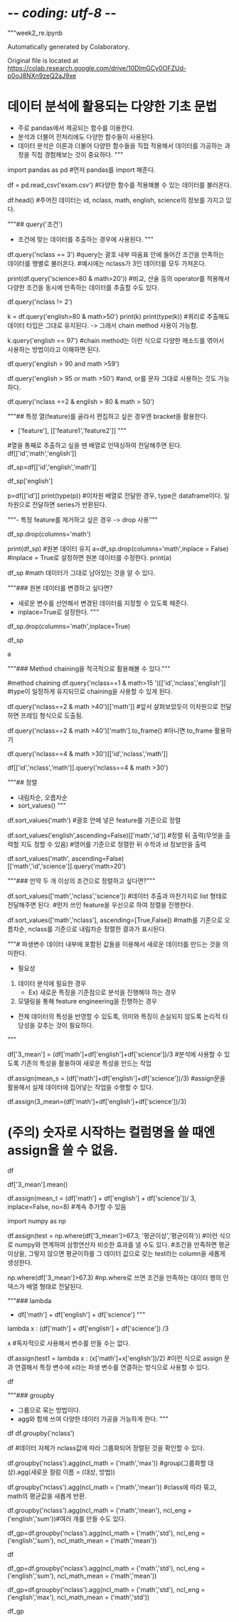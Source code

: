 # -*- coding: utf-8 -*-
"""week2_re.ipynb

Automatically generated by Colaboratory.

Original file is located at
    https://colab.research.google.com/drive/10DlmGCy0OFZUd-p0oJ8NXn9zeQ2aJ9xe

# 데이터 분석에 활용되는 다양한 기초 문법
- 주로 pandas에서 제공되는 함수를 이용한다.
- 분석과 더불어 전처리에도 다양한 함수들이 사용된다.
- 데이터 분석은 이론과 더불어 다양한 함수들을 직접 적용해서
데이터를 가공하는 과정을 직접 경험해보는 것이 중요하다.
"""

import pandas as pd #먼저 pandas를 import 해준다.

df = pd.read_csv('exam.csv') #다양한 함수를 적용해볼 수 있는 데이터를 불러온다.

df.head() #주어진 데이터는 id, nclass, math, english, science의 정보를 가지고 있다.

"""## query('조건')
- 조건에 맞는 데이터를 추출하는 경우에 사용된다.
"""

df.query('nclass == 3')
#query는 괄호 내부 따옴표 안에 들어간 조건을 만족하는 데이터를 행별로 불러온다.
#예시에는 nclass가 3인 데이터를 모두 가져온다.

print(df.query('science>80 & math>20'))
#비교, 산술 등의 operator를 적용해서 다양한 조건을 동시에 만족하는 데이터를 추출할 수도 있다.

df.query('nclass != 2')

k = df.query('english>80 & math>50')
print(k)
print(type(k))
#쿼리로 추출해도 데이터 타입은 그대로 유지된다. -> 그래서 chain method 사용이 가능함.

k.query('english == 97')
#chain method는 이런 식으로 다양한 메소드를 엮어서 사용하는 방법이라고 이해하면 된다.

df.query('english > 90 and math >59')

df.query('english > 95 or math >50')
#and, or를 문자 그대로 사용하는 것도 가능하다.

df.query('nclass ==2 & english > 80 & math > 50')

"""## 특정 열(feature)를 골라서 편집하고 싶은 경우엔 bracket을 활용한다.
- ['feature'], [['feature1','feature2']]
"""

#열을 통째로 추출하고 싶을 땐 배열로 인덱싱하여 전달해주면 된다.
df[['id','math','english']]

df_sp=df[['id','english','math']]

df_sp['english']

p=df[['id']]
print(type(p))
#이차원 배열로 전달한 경우, type은 dataframe이다. 일차원으로 전달하면 series가 반환된다.

"""- 특정 feature를 제거하고 싶은 경우 -> drop 사용"""

df_sp.drop(columns='math')

print(df_sp) #원본 데이터 유지
a=df_sp.drop(columns='math',inplace = False) #inplace = True로 설정하면 원본 데이터를 수정한다.
print(a)

df_sp
#math 데이터가 그대로 남아있는 것을 알 수 있다.

"""### 원본 데이터를 변경하고 싶다면?
- 새로운 변수를 선언해서 변경된 데이터를 지정할 수 있도록 해준다.
- inplace=True로 설정한다.
"""

df_sp.drop(columns='math',inplace=True)

df_sp

a

"""### Method chaining을 적극적으로 활용해볼 수 있다."""

#method chaining
df.query('nclass==1 & math>15 ')[['id','nclass','english']] #type이 일정하게 유지되므로 chaining을 사용할 수 있게 된다.

df.query('nclass==2 & math >40')[['math']] #앞서 살펴보았듯이 이차원으로 전달하면 프레임 형식으로 도출됨.

df.query('nclass==2 & math >40')['math'].to_frame() #아니면 to_frame 활용하기

df.query('nclass==4 & math >30')[['id','nclass','math']]

df[['id','nclass','math']].query('nclass==4 & math >30')

"""## 정렬
- 내림차순, 오름차순
- sort_values()
"""

df.sort_values('math') #괄호 안에 넣은 feature를 기준으로 정렬

df.sort_values('english',ascending=False)[['math','id']]
#정렬 뒤 출력(무엇을 출력할 지도 정할 수 있음)
#영어를 기준으로 정렬한 뒤 수학과 id 정보만을 출력

df.sort_values('math', ascending=False)[['math','id','science']].query('math>20')

"""### 만약 두 개 이상의 조건으로 정렬하고 싶다면?"""

df.sort_values(['math','nclass','science'])
#데이터 추출과 마찬가지로 list 형태로 전달해주면 된다.
#먼저 쓰인 feature을 우선으로 하여 정렬을 진행한다.

df.sort_values(['math','nclass'], ascending=[True,False])
#math를 기준으로 오름차순, nclass를 기준으로 내림차순 정렬한 결과가 표시된다.

"""# 파생변수
 데이터 내부에 포함된 값들을 이용해서 새로운 데이터를 만드는 것을 의미한다.


- 필요성
 1. 데이터 분석에 필요한 경우
    - Ex) 새로운 특징을 기준점으로 분석을 진행해야 하는 경우
 2. 모델링을 통해 feature engineering을 진행하는 경우

- 전체 데이터의 특성을 반영할 수 있도록, 의미와 특징이 손실되지 않도록 논리적 타당성을 갖추는 것이 필요하다.

"""

df['3_mean'] = (df['math']+df['english']+df['science'])/3
#분석에 사용할 수 있도록 기존의 특성을 활용하여 새로운 특성을 만드는 작업

df.assign(mean_s = (df['math']+df['english']+df['science'])/3)
#assign문을 활용해서 실제 데이터에 집어넣는 작업을 수행할 수 있다.

df.assign(3_mean=(df['math']+df['english']+df['science'])/3)
# (주의) 숫자로 시작하는 컬럼명을 쓸 때엔 assign을 쓸 수 없음.

df

df['3_mean'].mean()

df.assign(mean_t = (df['math'] + df['english'] + df['science'])/ 3, inplace=False, no=8)
#계속 추가할 수 있음

import numpy as np

df.assign(test = np.where(df['3_mean']>67.3, '평균이상','평균이하'))
#이런 식으로 numpy와 연계하여 삼항연산자 비슷한 효과를 낼 수도 있다.
#조건을 만족하면 평균이상을, 그렇지 않으면 평균이하를 그 데이터 값으로 갖는 test라는 column을 새롭게 생성한다.

np.where(df['3_mean']>67.3)
#np.where로 쓰면 조건을 만족하는 데이터 행의 인덱스가 배열 형태로 전달된다.

"""### lambda

- df['math'] + df['english'] + df['science']
"""

lambda x : (df['math'] + df['english'] + df['science']) /3

x
#독자적으로 사용해서 변수를 만들 수는 없다.

df.assign(test1 = lambda x : (x['math']+x['english'])/2)
#이런 식으로 assign 문과 연결해서 특정 변수에 x라는 파생 변수를 연결하는 방식으로 사용할 수 있다.

df

"""### groupby
- 그룹으로 묶는 방법이다.
- agg와 함께 쓰여 다양한 데이터 가공을 가능하게 한다.
"""

df
df.groupby('nclass')

df
#데이터 자체가 nclass값에 따라 그룹화되어 정렬된 것을 확인할 수 있다.

df.groupby('nclass').agg(ncl_math = ('math','max'))
#group(그룹화할 대상).agg(새로운 컬럼 이름 = (대상, 방법))

df.groupby('nclass').agg(ncl_math = ('math','mean'))
#class에 따라 묶고, math의 평균값을 새롭게 반환.

df.groupby('nclass').agg(ncl_math = ('math','mean'),
                        ncl_eng = ('english','sum'))#여러 개를 만들 수도 있다.

df_gp=df.groupby('nclass').agg(ncl_math = ('math','std'),
                        ncl_eng = ('english','sum'),
                        ncl_math_mean = ('math','mean'))

df

df_gp=df.groupby('nclass').agg(ncl_math = ('math','std'),
                        ncl_eng = ('english','sum'),
                        ncl_math_mean = ('math','mean'))

df_gp=df.groupby('nclass').agg(ncl_math = ('math','std'),
                        ncl_eng = ('english','max'),
                        ncl_math_mean = ('math','std'))

df_gp
